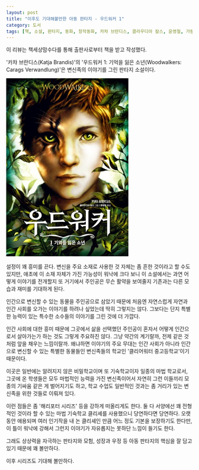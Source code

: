 ```yaml
---
layout: post
title: "이후도 기대해볼만한 아동 판타지 - 우드워커 1"
category: 도서
tags: [책, 소설, 판타지, 동화, 창작동화, 카챠 브란디스, 클라우디아 칼스, 윤영철, 가람어린이, 책세상맘수다, 서평]
---
```


<div class="ftc-ad-notice">
이 리뷰는 책세상맘수다를 통해 출판사로부터 책을 받고 작성했다.
</div>



'카챠 브란디스(Katja Brandis)'의
'우드워커 1: 기억을 잃은 소년(Woodwalkers: Carags Verwandlung)'은
변신족의 이야기를 그린 판타지 소설이다.

![표지](/images/book/woodwalkers-1-carags-verwandlung-2016-book.jpg)

설정이 꽤 흥미를 끈다.
변신을 주요 소재로 사용한 것 자체는 좀 흔한 것이라고 할 수도 있지만,
애초에 이 소재 자체가 가진 가능성이 워낙에 크다 보니
이 소설에서는 과연 어떻게 이야기를 전개할지
또 거기에서 주인공은 무슨 활약을 보여줄지
기존과는 다른 모습과 재미를 기대하게 된다.

인간으로 변신할 수 있는 동물을 주인공으로 삼았기 때문에
처음엔 자연스럽게 자연과 인간 사회를 오가는 이야기를 하려나 싶었는데
딱히 그렇지는 않다.
그보다는 단지 특별한 능력이 있는 특수한 소수들의 이야기를 그린 것에 더 가깝다.

인간 사회에 대한 흥미 때문에 그곳에서 삶을 선택했던 주인공이
혼자서 어떻게 인간으로서 살아가는가 하는 것도 그렇게 주요하진 않다.
그냥 약간의 계기랄까, 전제 같은 것처럼 앞을 채우는 느낌이랄까.
왜냐하면 이야기의 주요 무대는 인간 사회가 아니라
인간으로 변신할 수 있는 특별한 동물들인 변신족들의 학교인
'클리어워터 중고등학교'이기 때문이다.

이곳은 일반에는 알려지지 않은 비밀학교이며
또 기숙학교이자 일종의 마법 학교로서,
그곳에 온 학생들은 모두 마법적인 능력을 가진 변신족이어서
자연히 그런 이들끼리 모종의 기싸움 같은 게 벌어지기도 하고,
학교 수업도 일반적인 것과는 좀 거리가 있는 변신족을 위한 것들로 이뤄져 있다.

이런 점들은 좀 '해리포터 시리즈' 등을 강하게 떠올리게도 한다.
둘 다 서양에선 꽤 전형적인 것이라 할 수 있는 마법 기숙학교 클리셰를 사용했으니 당연하다면 당연하다.
오랫동안 애용되며 여러 인기작을 내 논 클리셰인 만큼 어느 정도 기본을 보장하기도 한다만,
이 틀이 워낙에 강해서 그런지 이야기가 자유롭지는 못하단 느낌이 들기도 한다.

그래도 상상력을 자극하는 판타지와 모험, 성장과 우정 등
아동 판타지의 핵심을 잘 담고 있기 때문에 꽤 볼만하다.

이후 시리즈도 기대해 볼만하다.
